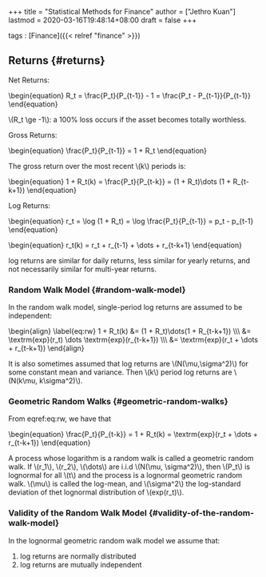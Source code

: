 +++
title = "Statistical Methods for Finance"
author = ["Jethro Kuan"]
lastmod = 2020-03-16T19:48:14+08:00
draft = false
+++

tags
: [Finance]({{< relref "finance" >}})

## Returns {#returns}

Net Returns:

\begin{equation}
R_t = \frac{P_t}{P\_{t-1}} - 1 = \frac{P_t - P\_{t-1}}{P\_{t-1}}
\end{equation}

\\(R_t \ge -1\\): a 100% loss occurs if the asset becomes totally
worthless.

Gross Returns:

\begin{equation}
\frac{P_t}{P\_{t-1}} = 1 + R_t
\end{equation}

The gross return over the most recent \\(k\\) periods is:

\begin{equation}
1 + R_t(k) = \frac{P_t}{P\_{t-k}} = (1 + R_t)\dots (1 + R\_{t-k+1})
\end{equation}

Log Returns:

\begin{equation}
r_t = \log (1 + R_t) = \log \frac{P_t}{P\_{t-1}} = p_t - p\_{t-1}
\end{equation}

\begin{equation}
r_t(k) = r_t + r\_{t-1} + \dots + r\_{t-k+1}
\end{equation}

log returns are similar for daily returns, less similar for yearly
returns, and not necessarily similar for multi-year returns.

### Random Walk Model {#random-walk-model}

In the random walk model, single-period log returns are assumed to be
independent:

\begin{align} \label{eq:rw}
1 + R_t(k) &= (1 + R_t)\dots(1 + R\_{t-k+1}) \\\\\\
&= \textrm{exp}(r_t) \dots \textrm{exp}(r\_{t-k+1}) \\\\\\
&= \textrm{exp}(r_t + \dots + r\_{t-k+1})
\end{align}

It is also sometimes assumed that log returns are \\(N(\mu,\sigma^2)\\)
for some constant mean and variance. Then \\(k\\) period log returns are
\\(N(k\mu, k\sigma^2)\\).

### Geometric Random Walks {#geometric-random-walks}

From eqref:eq:rw, we have that

\begin{equation}
\frac{P_t}{P\_{t-k}} = 1 + R_t(k) = \textrm{exp}(r_t + \dots + r\_{t-k+1})
\end{equation}

A process whose logarithm is a random walk is called a geometric
random walk. If \\(r_1\\), \\(r_2\\), \\(\dots\\) are i.i.d \\(N(\mu, \sigma^2)\\),
then \\(P_t\\) is lognormal for all \\(t\\) and the process is a lognormal
geometric random walk. \\(\mu\\) is called the log-mean, and \\(\sigma^2\\)
the log-standard deviation of thet lognormal distribution of
\\(exp(r_t)\\).

### Validity of the Random Walk Model {#validity-of-the-random-walk-model}

In the lognormal geometric random walk model we assume that:

1.  log returns are normally distributed
2.  log returns are mutually independent
